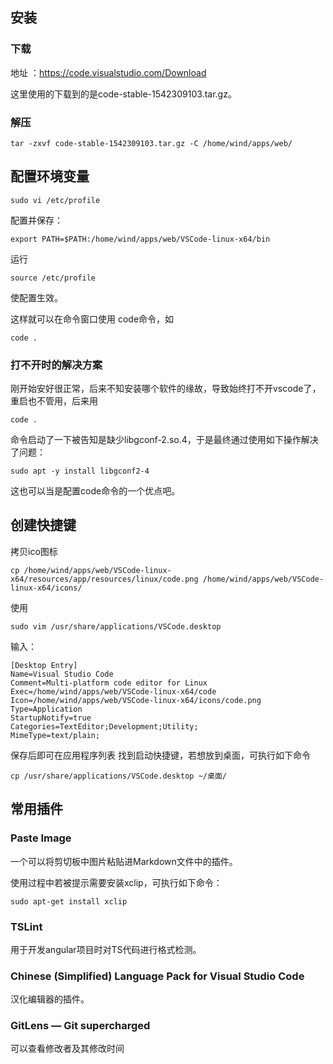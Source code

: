 ##  安装
### 下载

地址 ：https://code.visualstudio.com/Download

这里使用的下载到的是code-stable-1542309103.tar.gz。

### 解压
```
tar -zxvf code-stable-1542309103.tar.gz -C /home/wind/apps/web/
```

## 配置环境变量
```
sudo vi /etc/profile
```
配置并保存：
```
export PATH=$PATH:/home/wind/apps/web/VSCode-linux-x64/bin
```
运行
```
source /etc/profile
```
使配置生效。

这样就可以在命令窗口使用 code命令，如
```
code .
```
###  打不开时的解决方案
刚开始安好很正常，后来不知安装哪个软件的缘故，导致始终打不开vscode了，重启也不管用，后来用
```
code .
```
命令启动了一下被告知是缺少libgconf-2.so.4，于是最终通过使用如下操作解决了问题：
```
sudo apt -y install libgconf2-4
```
这也可以当是配置code命令的一个优点吧。

## 创建快捷键

拷贝ico图标

```
cp /home/wind/apps/web/VSCode-linux-x64/resources/app/resources/linux/code.png /home/wind/apps/web/VSCode-linux-x64/icons/
```

使用
```
sudo vim /usr/share/applications/VSCode.desktop
```
输入：
```
[Desktop Entry]
Name=Visual Studio Code
Comment=Multi-platform code editor for Linux
Exec=/home/wind/apps/web/VSCode-linux-x64/code
Icon=/home/wind/apps/web/VSCode-linux-x64/icons/code.png
Type=Application
StartupNotify=true
Categories=TextEditor;Development;Utility;
MimeType=text/plain;
```
保存后即可在应用程序列表 找到启动快捷键，若想放到桌面，可执行如下命令
```
cp /usr/share/applications/VSCode.desktop ~/桌面/
```
## 常用插件

### Paste Image
一个可以将剪切板中图片粘贴进Markdown文件中的插件。

使用过程中若被提示需要安装xclip，可执行如下命令：
```
sudo apt-get install xclip
```
###  TSLint

用于开发angular项目时对TS代码进行格式检测。

###  Chinese (Simplified) Language Pack for Visual Studio Code

汉化编辑器的插件。

### GitLens — Git supercharged
可以查看修改者及其修改时间